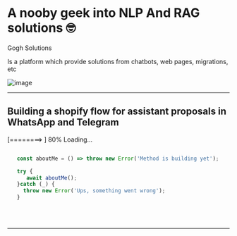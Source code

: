 # A nooby geek into NLP And RAG solutions 🤓</br>

Gogh Solutions

Is a platform which provide solutions from chatbots, web pages, migrations, etc

![image](https://github.com/Elimeleth/elimeleth/assets/52844628/228915f0-9c0e-4880-94bb-2410b84f1dd6)


<hr/>

## Building a shopify flow for assistant proposals in WhatsApp and Telegram
[========>  ] 80% Loading...


```javascript

   const aboutMe = () => throw new Error('Method is building yet');

   try {
      await aboutMe();
   }catch (_) {
     throw new Error('Ups, something went wrong');
   }
```
</br></br>

---
